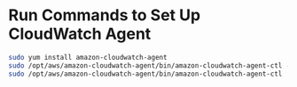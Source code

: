 # Run Commands to Set Up CloudWatch Agent

```bash
sudo yum install amazon-cloudwatch-agent
sudo /opt/aws/amazon-cloudwatch-agent/bin/amazon-cloudwatch-agent-ctl -a stop
sudo /opt/aws/amazon-cloudwatch-agent/bin/amazon-cloudwatch-agent-ctl     -a fetch-config -m ec2 -c file:/opt/aws/amazon-cloudwatch-agent/etc/cloudwatch-config.json -s
```